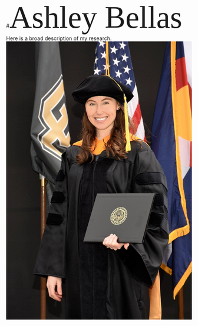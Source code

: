 #<span style="font-family:Papyrus; font-size:6em;">Ashley Bellas</span>
Here is a broad description of my research. ![GitHub Logo](3_highres.jpg)
